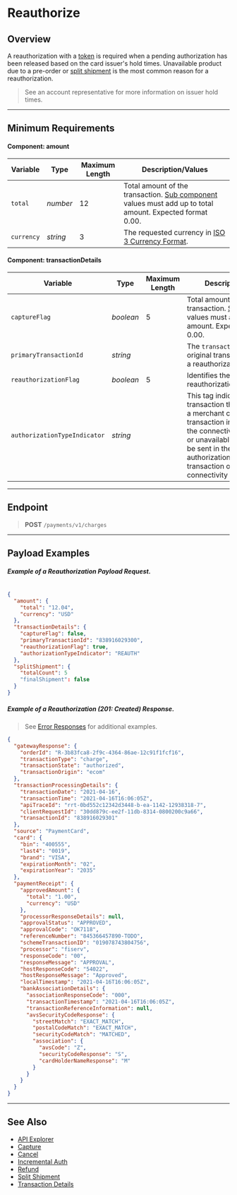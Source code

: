 # Reauthorize

## Overview

A reauthorization with a [token](Payment-Token.md) is required when a pending authorization has been released based on the card issuer's hold times. Unavailable product due to a pre-order or [split shipment](../Guides-Info/Split-Shipment.md) is the most common reason for a reauthorization.

<!-- theme: info -->
>See an account representative for more information on issuer hold times.

---

## Minimum Requirements

#### Component: amount

|Variable    |  Type| Maximum Length | Description/Values|
|---------|----------|----------------|---------|
| `total` | *number* | 12 | Total amount of the transaction. [Sub component](../Master-Data/Amount-Components.md) values must add up to total amount. Expected format 0.00. |
| `currency` | *string* | 3 | The requested currency in [ISO 3 Currency Format](../Master-Data/Currency-Code.md).|

#### Component: transactionDetails

|Variable    |  Type| Maximum Length | Description/Values|
|---------|----------|----------------|---------|
| `captureFlag` | *boolean* | 5 | Total amount of the transaction. [Sub component](../Master-Data/Amount-Components.md) values must add up to total amount. Expected format 0.00. |
| `primaryTransactionId` | *string* |  | The `transactionId` from the original transaction passed for a reauthorization.|
| `reauthorizationFlag` | *boolean* | 5 | Identifies the transaction as a reauthorization.|
| `authorizationTypeIndicator` | *string* |  | This tag indicates a transaction that occurs when a merchant captures transaction information while the connectivity is interrupted or unavailable. This tag must be sent in the authorization/purchase/refund transaction once the connectivity is restored.|

---

## Endpoint
<!-- theme: success -->
>**POST** `/payments/v1/charges`

---

## Payload Examples

<!--
type: tab
title: Request
-->

##### Example of a Reauthorization Payload Request.

```json

{
  "amount": {
    "total": "12.04",
    "currency": "USD"
  },
  "transactionDetails": {
    "captureFlag": false,
    "primaryTransactionId": "838916029300",
    "reauthorizationFlag": true,
    "authorizationTypeIndicator": "REAUTH"
  },
  "splitShipment": {
    "totalCount": 5
    "finalShipment": false
  }
}
```
<!--
type: tab
title: Response
-->

##### Example of a Reauthorization (201: Created) Response.

<!-- theme: info -->
> See [Error Responses](url) for additional examples.
```json
{
  "gatewayResponse": {
    "orderId": "R-3b83fca8-2f9c-4364-86ae-12c91f1fcf16",
    "transactionType": "charge",
    "transactionState": "authorized",
    "transactionOrigin": "ecom"
  },
  "transactionProcessingDetails": {
    "transactionDate": "2021-04-16",
    "transactionTime": "2021-04-16T16:06:05Z",
    "apiTraceId": "rrt-0bd552c12342d3448-b-ea-1142-12938318-7",
    "clientRequestId": "30dd879c-ee2f-11db-8314-0800200c9a66",
    "transactionId": "838916029301"
  },
  "source": "PaymentCard",
  "card": {
    "bin": "400555",
    "last4": "0019",
    "brand": "VISA",
    "expirationMonth": "02",
    "expirationYear": "2035"
  },
  "paymentReceipt": {
    "approvedAmount": {
      "total": "1.00",
      "currency": "USD"
    },
    "processorResponseDetails": null,
    "approvalStatus": "APPROVED",
    "approvalCode": "OK7118",
    "referenceNumber": "845366457890-TODO",
    "schemeTransactionID": "019078743804756",
    "processor": "fiserv",
    "responseCode": "00",
    "responseMessage": "APPROVAL",
    "hostResponseCode": "54022",
    "hostResponseMessage": "Approved",
    "localTimestamp": "2021-04-16T16:06:05Z",
    "bankAssociationDetails": {
      "associationResponseCode": "000",
      "transactionTimestamp": "2021-04-16T16:06:05Z",
      "transactionReferenceInformation": null,
      "avsSecurityCodeResponse": {
        "streetMatch": "EXACT_MATCH",
        "postalCodeMatch": "EXACT_MATCH",
        "securityCodeMatch": "MATCHED",
        "association": {
          "avsCode": "Z",
          "securityCodeResponse": "S",
          "cardHolderNameResponse": "M"
        }
      }
    }
  }
}
```

<!-- type: tab-end -->

---

## See Also

- [API Explorer](url)
- [Capture](Capture.md)
- [Cancel](Cancel.md)
- [Incremental Auth](Incremental-Auth.md)
- [Refund](Refund.md)
- [Split Shipment](../Guides-Info/Split-Shipment.md)
- [Transaction Details](../Master-Data/Transaction-Details.md)